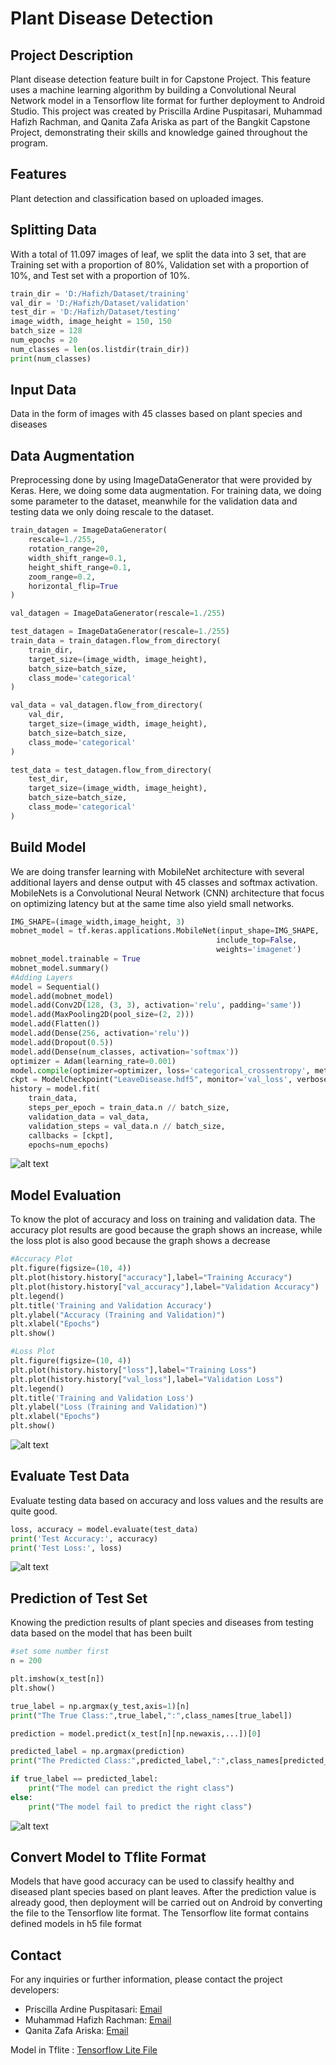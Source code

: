 # Plant Disease Detection

## Project Description
Plant disease detection feature built in for Capstone Project. This feature uses a machine learning algorithm by building a Convolutional Neural Network model in a Tensorflow lite format for further deployment to Android Studio. This project was created by Priscilla Ardine Puspitasari, Muhammad Hafizh Rachman, and Qanita Zafa Ariska as part of the Bangkit Capstone Project, demonstrating their skills and knowledge gained throughout the program.

## Features
Plant detection and classification based on uploaded images.

## Splitting Data
With a total of 11.097 images of leaf, we split the data into 3 set, that are Training set with a proportion of 80%, Validation set with a proportion of 10%, and Test set with a proportion of 10%.
``` python
train_dir = 'D:/Hafizh/Dataset/training'
val_dir = 'D:/Hafizh/Dataset/validation'
test_dir = 'D:/Hafizh/Dataset/testing'
image_width, image_height = 150, 150
batch_size = 128
num_epochs = 20
num_classes = len(os.listdir(train_dir))
print(num_classes)
```

## Input Data
Data in the form of images with 45 classes based on plant species and diseases

## Data Augmentation
Preprocessing done by using ImageDataGenerator that were provided by Keras. Here, we doing some data augmentation. For training data, we doing some parameter to the dataset, meanwhile for the validation data and testing data we only doing rescale to the dataset.
``` python
train_datagen = ImageDataGenerator(
    rescale=1./255,
    rotation_range=20,
    width_shift_range=0.1,
    height_shift_range=0.1,
    zoom_range=0.2,
    horizontal_flip=True
)

val_datagen = ImageDataGenerator(rescale=1./255)

test_datagen = ImageDataGenerator(rescale=1./255)
train_data = train_datagen.flow_from_directory(
    train_dir,
    target_size=(image_width, image_height),
    batch_size=batch_size,
    class_mode='categorical'
)

val_data = val_datagen.flow_from_directory(
    val_dir,
    target_size=(image_width, image_height),
    batch_size=batch_size,
    class_mode='categorical'
)

test_data = test_datagen.flow_from_directory(
    test_dir,
    target_size=(image_width, image_height),
    batch_size=batch_size,
    class_mode='categorical'
)
```

## Build Model
We are doing transfer learning with MobileNet architecture with several additional layers and dense output with 45 classes and softmax activation. MobileNets is a Convolutional Neural Network (CNN) architecture that focus on optimizing latency but at the same time also yield small networks. 

``` python
IMG_SHAPE=(image_width,image_height, 3)
mobnet_model = tf.keras.applications.MobileNet(input_shape=IMG_SHAPE,
                                              include_top=False, 
                                              weights='imagenet')
mobnet_model.trainable = True
mobnet_model.summary() 
#Adding Layers
model = Sequential()
model.add(mobnet_model)
model.add(Conv2D(128, (3, 3), activation='relu', padding='same'))
model.add(MaxPooling2D(pool_size=(2, 2)))
model.add(Flatten())
model.add(Dense(256, activation='relu'))
model.add(Dropout(0.5))
model.add(Dense(num_classes, activation='softmax'))
optimizer = Adam(learning_rate=0.001)
model.compile(optimizer=optimizer, loss='categorical_crossentropy', metrics=['accuracy'])
ckpt = ModelCheckpoint("LeaveDisease.hdf5", monitor='val_loss', verbose=1, save_best_only=True, save_weights_only=False, mode='auto', period=1)
history = model.fit(
    train_data,
    steps_per_epoch = train_data.n // batch_size,
    validation_data = val_data,
    validation_steps = val_data.n // batch_size,
    callbacks = [ckpt],
    epochs=num_epochs)

```
![alt text](https://github.com/priscillardine04/ML-Capstone-Project/blob/main/Output%20Model/acc.jpeg?raw=true)

## Model Evaluation
To know the plot of accuracy and loss on training and validation data. The accuracy plot results are good because the graph shows an increase, 
while the loss plot is also good because the graph shows a decrease

``` python
#Accuracy Plot
plt.figure(figsize=(10, 4))
plt.plot(history.history["accuracy"],label="Training Accuracy")
plt.plot(history.history["val_accuracy"],label="Validation Accuracy")
plt.legend()
plt.title('Training and Validation Accuracy')
plt.ylabel("Accuracy (Training and Validation)")
plt.xlabel("Epochs")
plt.show()

#Loss Plot
plt.figure(figsize=(10, 4))
plt.plot(history.history["loss"],label="Training Loss")
plt.plot(history.history["val_loss"],label="Validation Loss")
plt.legend()
plt.title('Training and Validation Loss')
plt.ylabel("Loss (Training and Validation)")
plt.xlabel("Epochs")
plt.show()
```
![alt text](https://github.com/priscillardine04/ML-Capstone-Project/blob/main/Output%20Model/plot.PNG?raw=true)


## Evaluate Test Data
Evaluate testing data based on accuracy and loss values ​​and the results are quite good.

``` python
loss, accuracy = model.evaluate(test_data)
print('Test Accuracy:', accuracy)
print('Test Loss:', loss)
```
![alt text](https://github.com/priscillardine04/ML-Capstone-Project/blob/main/Output%20Model/test%20acc.jpeg?raw=true)

## Prediction of Test Set
Knowing the prediction results of plant species and diseases from testing data based on the model that has been built

``` python
#set some number first
n = 200

plt.imshow(x_test[n])
plt.show()

true_label = np.argmax(y_test,axis=1)[n]
print("The True Class:",true_label,":",class_names[true_label])

prediction = model.predict(x_test[n][np.newaxis,...])[0]

predicted_label = np.argmax(prediction)
print("The Predicted Class:",predicted_label,":",class_names[predicted_label])

if true_label == predicted_label:
    print("The model can predict the right class")
else:
    print("The model fail to predict the right class")
```
![alt text](https://github.com/priscillardine04/ML-Capstone-Project/blob/main/Output%20Model/predict.jpeg?raw=true)

## Convert Model to Tflite Format
Models that have good accuracy can be used to classify healthy and diseased plant species based on plant leaves. After the prediction value is already good, then 
deployment will be carried out on Android by converting the file to the Tensorflow lite format. The Tensorflow lite format contains defined models in h5 file format

## Contact
For any inquiries or further information, please contact the project developers:

- Priscilla Ardine Puspitasari: [Email](mailto:priscillaardine9784@gmail.com)
- Muhammad Hafizh Rachman: [Email](m.hafizh272@gmail.com)
- Qanita Zafa Ariska: [Email](qanitazafa@gmail.com)

Model in Tflite : [Tensorflow Lite File](https://drive.google.com/drive/folders/1-laQf4w3eVFWU9j8G4XJfQXZzqyPJUna?usp=sharing)
